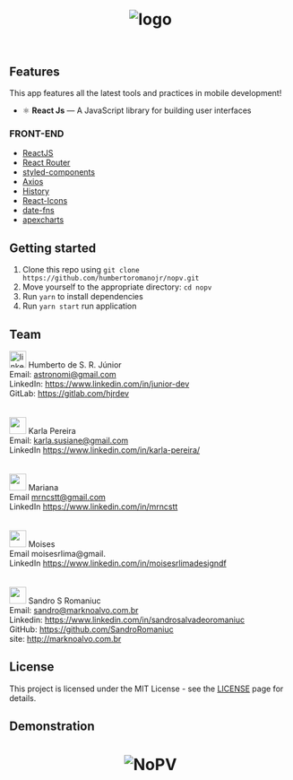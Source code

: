 <h1 align="center">
<br />
  <img src="https://i.ibb.co/q7RQFWX/logo.png" alt="logo" border="0">
<br />
<br />

</h1>

## Features

This app features all the latest tools and practices in mobile development!

- ⚛️ **React Js** — A JavaScript library for building user interfaces

### FRONT-END
-   [ReactJS](https://reactjs.org/)
-   [React Router](https://github.com/ReactTraining/react-router)
-   [styled-components](https://www.styled-components.com/)
-   [Axios](https://github.com/axios/axios)
-   [History](https://www.npmjs.com/package/history)
-   [React-Icons](http://react-icons.github.io/react-icons/)
-   [date-fns](https://date-fns.org/)
-   [apexcharts](https://apexcharts.com/)

## Getting started

1. Clone this repo using `git clone https://github.com/humbertoromanojr/nopv.git`
2. Move yourself to the appropriate directory: `cd nopv`<br />
3. Run `yarn` to install dependencies<br />
4. Run `yarn start` run application

## Team
<img src="https://avatars1.githubusercontent.com/u/6500430?s=460&u=42d7e22fa1c77b061505fe1cfc3fcaa3e2a4d1e5&v=4" width="30" alt="linkedin.com/in/junior-dev"> Humberto de S. R. Júnior <br />
Email: astronomi@gmail.com <br />
LinkedIn: https://www.linkedin.com/in/junior-dev <br />
GitLab: https://gitlab.com/hjrdev <br />
 <br /> <br />
 <img src="https://media-exp1.licdn.com/dms/image/C4E03AQHZmKqCn_o-4w/profile-displayphoto-shrink_200_200/0?e=1591833600&v=beta&t=wO5DcQJpk1ht4XdGeHGj3R_oiQGPPz94ThZctPwmHRM" width="30"> Karla Pereira <br />
Email: karla.susiane@gmail.com <br />
LinkedIn https://www.linkedin.com/in/karla-pereira/ <br />
 <br /> <br />
 <img src="https://media-exp1.licdn.com/dms/image/C4E03AQGXvzd3XwkYLQ/profile-displayphoto-shrink_200_200/0?e=1591833600&v=beta&t=tHNt6oGcUZ0zZrkETw9IRA2k72Y4u2oY2oK5bSd5eIs" width="30"> Mariana <br />
Email mrncstt@gmail.com <br />
LinkedIn https://www.linkedin.com/in/mrncstt <br />
 <br /> <br />
 <img src="https://media-exp1.licdn.com/dms/image/C4E03AQHtgBRmas6qzw/profile-displayphoto-shrink_200_200/0?e=1591833600&v=beta&t=X3q-XhLsTXq4WJ_rO8C5mLmS9j9SgjOQBdsKQdkRLWs" width="30"> Moises <br />
Email moisesrlima@gmail. <br />
LinkedIn https://www.linkedin.com/in/moisesrlimadesigndf <br />
<br /><br />
<img src="https://avatars1.githubusercontent.com/u/49542219?s=460&u=8a7fe9b47ca6b09374232e8cace190db15ae4a4c&v=4" width="30"> Sandro S Romaniuc <br />
Email: sandro@marknoalvo.com.br <br />
Linkedin: https://www.linkedin.com/in/sandrosalvadeoromaniuc <br />
GitHub: https://github.com/SandroRomaniuc <br />
site: http://marknoalvo.com.br <br />


## License

This project is licensed under the MIT License - see the [LICENSE](https://opensource.org/licenses/MIT) page for details.


## Demonstration

<h1 align="center">
  <img src="https://i.ibb.co/v1RNdC8/NoPV.png" alt="NoPV" border="0">
</h1>
